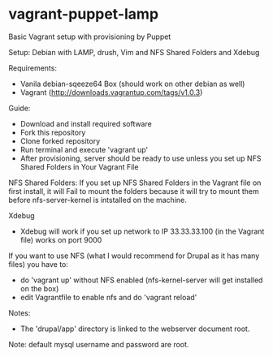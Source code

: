 vagrant-puppet-lamp
===================

Basic Vagrant setup with provisioning by Puppet

Setup: Debian with LAMP, drush, Vim and NFS Shared Folders and Xdebug

Requirements:
- Vanila debian-sqeeze64 Box (should work on other debian as well)
- Vagrant (http://downloads.vagrantup.com/tags/v1.0.3)

Guide:
- Download and install required software
- Fork this repository
- Clone forked repository
- Run terminal and execute 'vagrant up'
- After provisioning, server should be ready to use unless you set up NFS Shared Folders in Your Vagrant File

NFS Shared Folders:
If you set up NFS Shared Folders in the Vagrant file on first install, it will Fail to mount the folders because
it will try to mount them before nfs-server-kernel is intstalled on the machine. 

Xdebug
- Xdebug will work if you set up network to IP 33.33.33.100 (in the Vagrant file) works on port 9000

If you want to use NFS (what I would recommend for Drupal as it has many files) you have to: 
- do 'vagrant up' without NFS enabled (nfs-kernel-server will get installed on the box)
- edit Vagrantfile to enable nfs and do 'vagrant reload'

Notes: 
 - The 'drupal/app' directory is linked to the webserver document root.

Note: default mysql username and password are root.

